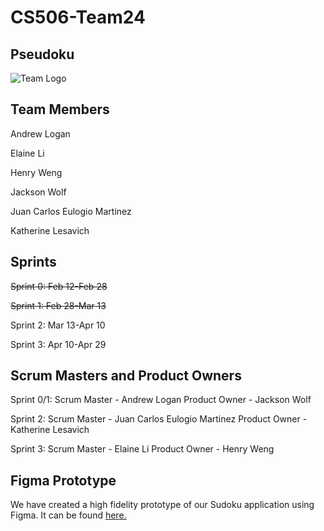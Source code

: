 # CS506-Team24

## Pseudoku
![Team Logo](https://git.doit.wisc.edu/cdis/cs/courses/cs506/sp2024/team/mondaywednesdaylecture/T_24/cs506-team24/-/raw/main/docs/CS506_Team_Logo.png)


## Team Members
Andrew Logan

Elaine Li

Henry Weng

Jackson Wolf

Juan Carlos Eulogio Martinez

Katherine Lesavich


## Sprints
~~Sprint 0: Feb 12-Feb 28~~

~~Sprint 1: Feb 28-Mar 13~~

Sprint 2: Mar 13-Apr 10

Sprint 3: Apr 10-Apr 29


## Scrum Masters and Product Owners
Sprint 0/1:
    Scrum Master - Andrew Logan
    Product Owner - Jackson Wolf

Sprint 2:
    Scrum Master - Juan Carlos Eulogio Martinez
    Product Owner - Katherine Lesavich

Sprint 3:
    Scrum Master - Elaine Li
    Product Owner - Henry Weng


## Figma Prototype
We have created a high fidelity prototype of our Sudoku application using Figma. It can be found [here.](https://www.figma.com/file/gDVxq0N7kbBzlIZ1ySW40q/issue_21?type=design&node-id=0%3A1&mode=design&t=3KzTdZH16Ck1aMVe-1)

